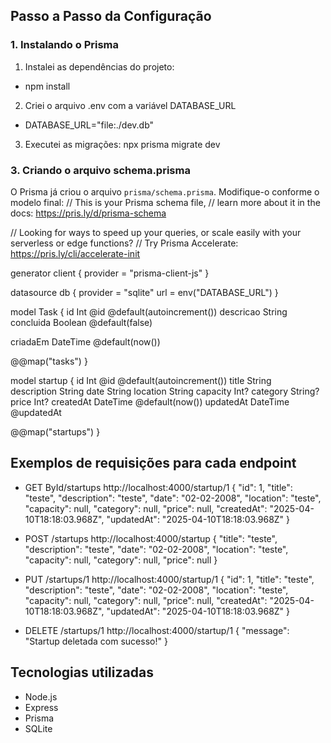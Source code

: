 
## Passo a Passo da Configuração

### 1. Instalando o Prisma
1. Instalei as dependências do projeto:
- npm install
2. Criei o arquivo .env com a variável DATABASE_URL 
- DATABASE_URL="file:./dev.db"
3. Executei as migrações:
npx prisma migrate dev



### 3. Criando o arquivo schema.prisma

O Prisma já criou o arquivo `prisma/schema.prisma`. Modifique-o conforme o modelo final:
// This is your Prisma schema file,
// learn more about it in the docs: https://pris.ly/d/prisma-schema

// Looking for ways to speed up your queries, or scale easily with your serverless or edge functions?
// Try Prisma Accelerate: https://pris.ly/cli/accelerate-init

generator client {
  provider = "prisma-client-js"
}

datasource db {
  provider = "sqlite"
  url      = env("DATABASE_URL")
}

model Task {
  id        Int     @id @default(autoincrement())
  descricao String
  concluida Boolean @default(false)

  criadaEm DateTime @default(now())

  @@map("tasks")
}

model startup {
  id        Int     @id @default(autoincrement())
  title     String  
  description String
  date      String
  location  String
  capacity  Int?
  category  String?
  price     Int?
  createdAt DateTime @default(now())
  updatedAt DateTime @updatedAt

  @@map("startups") 
}


## Exemplos de requisições para cada endpoint

- GET ById/startups
http://localhost:4000/startup/1
{
  "id": 1,
  "title": "teste",
  "description": "teste",
  "date": "02-02-2008",
  "location": "teste",
  "capacity": null,
  "category": null,
  "price": null,
  "createdAt": "2025-04-10T18:18:03.968Z",
  "updatedAt": "2025-04-10T18:18:03.968Z"
}

- POST /startups
http://localhost:4000/startup
{
  "title": "teste",
  "description": "teste",
  "date": "02-02-2008",
  "location": "teste",
  "capacity": null,
  "category": null,
  "price": null
}

- PUT /startups/1
http://localhost:4000/startup/1
{
  "id": 1,
  "title": "teste",
  "description": "teste",
  "date": "02-02-2008",
  "location": "teste",
  "capacity": null,
  "category": null,
  "price": null,
  "createdAt": "2025-04-10T18:18:03.968Z",
  "updatedAt": "2025-04-10T18:18:03.968Z"
}

- DELETE /startups/1
http://localhost:4000/startup/1
{
  "message": "Startup deletada com sucesso!"
}

## Tecnologias utilizadas
- Node.js
- Express
- Prisma
- SQLite